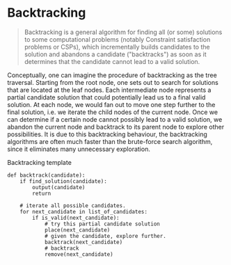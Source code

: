 # Backtracking

> Backtracking is a general algorithm for finding all (or some) solutions to some computational problems (notably Constraint satisfaction problems or CSPs), which incrementally builds candidates to the solution and abandons a candidate ("backtracks") as soon as it determines that the candidate cannot lead to a valid solution. 

Conceptually, one can imagine the procedure of backtracking as the tree traversal. Starting from the root node, one sets out to search for solutions that are located at the leaf nodes. Each intermediate node represents a partial candidate solution that could potentially lead us to a final valid solution. At each node, we would fan out to move one step further to the final solution, i.e. we iterate the child nodes of the current node. Once we can determine if a certain node cannot possibly lead to a valid solution, we abandon the current node and backtrack to its parent node to explore other possibilities. It is due to this backtracking behaviour, the backtracking algorithms are often much faster than the brute-force search algorithm, since it eliminates many unnecessary exploration. 


Backtracking template

    def backtrack(candidate):
        if find_solution(candidate):
            output(candidate)
            return
        
        # iterate all possible candidates.
        for next_candidate in list_of_candidates:
            if is_valid(next_candidate):
                # try this partial candidate solution
                place(next_candidate)
                # given the candidate, explore further.
                backtrack(next_candidate)
                # backtrack
                remove(next_candidate)

